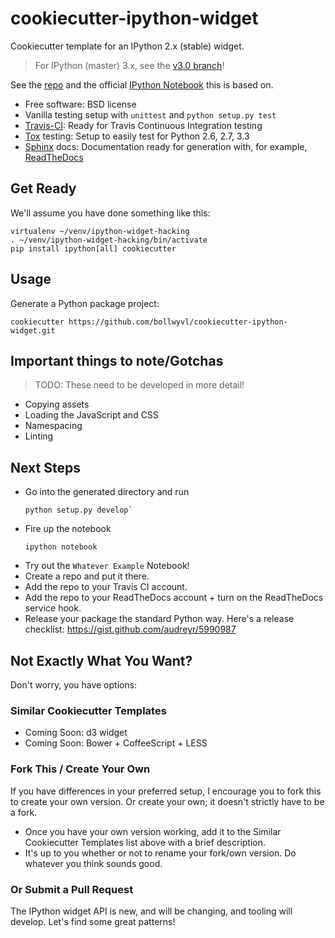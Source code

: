 # cookiecutter-ipython-widget
Cookiecutter template for an IPython 2.x (stable) widget.

> For IPython (master) 3.x, see the [v3.0 branch](https://github.com/bollwyvl/cookiecutter-ipython-widget/tree/v3.0)!

See the [repo](https://github.com/bollwyvl/cookiecutter-ipython-widget) and the official [IPython Notebook](http://nbviewer.ipython.org/github/ipython/ipython/blob/master/examples/Interactive%20Widgets/Custom%20Widgets.ipynb) this is based on.

- Free software: BSD license
- Vanilla testing setup with `unittest` and `python setup.py test`
- [Travis-CI][]: Ready for Travis Continuous Integration testing
- [Tox][] testing: Setup to easily test for Python 2.6, 2.7, 3.3
- [Sphinx][] docs: Documentation ready for generation with, for example, [ReadTheDocs][]

## Get Ready
We'll assume you have done something like this:

```shell
virtualenv ~/venv/ipython-widget-hacking
. ~/venv/ipython-widget-hacking/bin/activate
pip install ipython[all] cookiecutter 
```

## Usage
Generate a Python package project:

```shell
cookiecutter https://github.com/bollwyvl/cookiecutter-ipython-widget.git
```

## Important things to note/Gotchas

> TODO: These need to be developed in more detail!

- Copying assets
- Loading the JavaScript and CSS
- Namespacing
- Linting

## Next Steps
- Go into the generated directory and run
  ```shell
  python setup.py develop`
  ```
- Fire up the notebook
  ```shell
  ipython notebook
  ```
- Try out the `Whatever Example` Notebook! 
- Create a repo and put it there.
- Add the repo to your Travis CI account.
- Add the repo to your ReadTheDocs account + turn on the ReadTheDocs service hook.
- Release your package the standard Python way. Here's a release checklist: https://gist.github.com/audreyr/5990987

## Not Exactly What You Want?
Don't worry, you have options:

### Similar Cookiecutter Templates
- Coming Soon: d3 widget
- Coming Soon: Bower + CoffeeScript + LESS

### Fork This / Create Your Own
If you have differences in your preferred setup, I encourage you to fork this
to create your own version. Or create your own; it doesn't strictly have to
be a fork.

- Once you have your own version working, add it to the Similar Cookiecutter Templates list above with a brief description. 
- It's up to you whether or not to rename your fork/own version. Do whatever
  you think sounds good.

### Or Submit a Pull Request
The IPython widget API is new, and will be changing, and tooling will develop.
Let's find some great patterns!

[Travis-CI]: http://travis-ci.org/
[Tox]: http://testrun.org/tox/
[Sphinx]: http://sphinx-doc.org/
[ReadTheDocs]: https://readthedocs.org/
